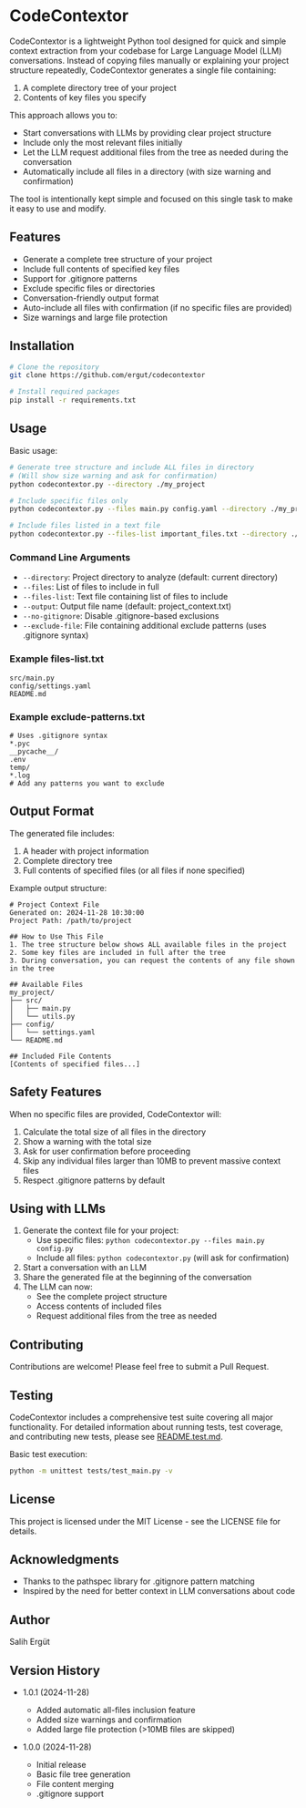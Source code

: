 # CodeContextor

CodeContextor is a lightweight Python tool designed for quick and simple context extraction from your codebase for Large Language Model (LLM) conversations. Instead of copying files manually or explaining your project structure repeatedly, CodeContextor generates a single file containing:
1. A complete directory tree of your project
2. Contents of key files you specify

This approach allows you to:
- Start conversations with LLMs by providing clear project structure
- Include only the most relevant files initially
- Let the LLM request additional files from the tree as needed during the conversation
- Automatically include all files in a directory (with size warning and confirmation)

The tool is intentionally kept simple and focused on this single task to make it easy to use and modify.

## Features

- Generate a complete tree structure of your project
- Include full contents of specified key files
- Support for .gitignore patterns
- Exclude specific files or directories
- Conversation-friendly output format
- Auto-include all files with confirmation (if no specific files are provided)
- Size warnings and large file protection

## Installation

```bash
# Clone the repository
git clone https://github.com/ergut/codecontextor

# Install required packages
pip install -r requirements.txt
```

## Usage

Basic usage:

```bash
# Generate tree structure and include ALL files in directory
# (Will show size warning and ask for confirmation)
python codecontextor.py --directory ./my_project

# Include specific files only
python codecontextor.py --files main.py config.yaml --directory ./my_project

# Include files listed in a text file
python codecontextor.py --files-list important_files.txt --directory ./my_project
```

### Command Line Arguments

- `--directory`: Project directory to analyze (default: current directory)
- `--files`: List of files to include in full
- `--files-list`: Text file containing list of files to include
- `--output`: Output file name (default: project_context.txt)
- `--no-gitignore`: Disable .gitignore-based exclusions
- `--exclude-file`: File containing additional exclude patterns (uses .gitignore syntax)

### Example files-list.txt

```text
src/main.py
config/settings.yaml
README.md
```

### Example exclude-patterns.txt
```text
# Uses .gitignore syntax
*.pyc
__pycache__/
.env
temp/
*.log
# Add any patterns you want to exclude
```

## Output Format

The generated file includes:
1. A header with project information
2. Complete directory tree
3. Full contents of specified files (or all files if none specified)

Example output structure:
```
# Project Context File
Generated on: 2024-11-28 10:30:00
Project Path: /path/to/project

## How to Use This File
1. The tree structure below shows ALL available files in the project
2. Some key files are included in full after the tree
3. During conversation, you can request the contents of any file shown in the tree

## Available Files
my_project/
├── src/
│   ├── main.py
│   └── utils.py
├── config/
│   └── settings.yaml
└── README.md

## Included File Contents
[Contents of specified files...]
```

## Safety Features

When no specific files are provided, CodeContextor will:
1. Calculate the total size of all files in the directory
2. Show a warning with the total size
3. Ask for user confirmation before proceeding
4. Skip any individual files larger than 10MB to prevent massive context files
5. Respect .gitignore patterns by default

## Using with LLMs

1. Generate the context file for your project:
   - Use specific files: `python codecontextor.py --files main.py config.py`
   - Include all files: `python codecontextor.py` (will ask for confirmation)
2. Start a conversation with an LLM
3. Share the generated file at the beginning of the conversation
4. The LLM can now:
   - See the complete project structure
   - Access contents of included files
   - Request additional files from the tree as needed

## Contributing

Contributions are welcome! Please feel free to submit a Pull Request.

## Testing

CodeContextor includes a comprehensive test suite covering all major functionality. For detailed information about running tests, test coverage, and contributing new tests, please see [README.test.md](README.test.md).

Basic test execution:
```bash
python -m unittest tests/test_main.py -v
```

## License

This project is licensed under the MIT License - see the LICENSE file for details.

## Acknowledgments

- Thanks to the pathspec library for .gitignore pattern matching
- Inspired by the need for better context in LLM conversations about code

## Author

Salih Ergüt

## Version History

- 1.0.1 (2024-11-28)
  - Added automatic all-files inclusion feature
  - Added size warnings and confirmation
  - Added large file protection (>10MB files are skipped)

- 1.0.0 (2024-11-28)
  - Initial release
  - Basic file tree generation
  - File content merging
  - .gitignore support